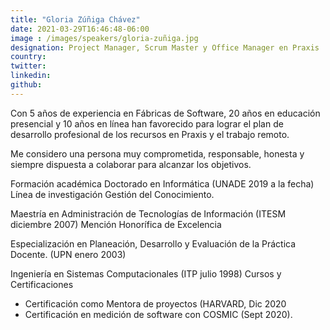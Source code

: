 ```yaml
---
title: "Gloria Zúñiga Chávez"
date: 2021-03-29T16:46:48-06:00
image : /images/speakers/gloria-zuñiga.jpg
designation: Project Manager, Scrum Master y Office Manager en Praxis
country: 
twitter: 
linkedin: 
github: 
---
```


Con 5 años de experiencia en Fábricas de Software, 20 años en educación presencial y 10 años en línea han favorecido para lograr el plan de desarrollo profesional de los recursos en Praxis y el trabajo remoto.

Me considero una persona muy comprometida, responsable, honesta y siempre dispuesta a colaborar para alcanzar los objetivos.

Formación académica
Doctorado en Informática (UNADE 2019 a la fecha)
Línea de investigación Gestión del Conocimiento.

Maestría en Administración de Tecnologías de Información (ITESM diciembre 2007)
Mención Honorífica de Excelencia

Especialización en Planeación, Desarrollo y Evaluación de la Práctica Docente. (UPN enero 2003)

Ingeniería en Sistemas Computacionales (ITP julio 1998)
Cursos y Certificaciones
* Certificación como Mentora de proyectos (HARVARD, Dic 2020
* Certificación en medición de software con COSMIC (Sept 2020).
